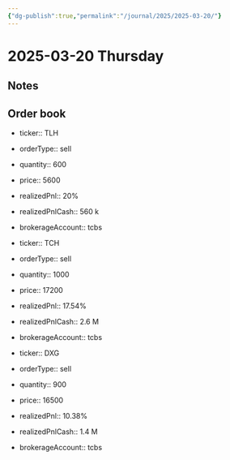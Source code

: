 ```yaml
---
{"dg-publish":true,"permalink":"/journal/2025/2025-03-20/"}
---
```


# 2025-03-20 Thursday

## Notes

## Order book

- ticker:: TLH
- orderType:: sell
- quantity:: 600
- price:: 5600
- realizedPnl:: 20%
- realizedPnlCash:: 560 k
- brokerageAccount:: tcbs

- ticker:: TCH
- orderType:: sell
- quantity:: 1000
- price:: 17200
- realizedPnl:: 17.54%
- realizedPnlCash:: 2.6 M
- brokerageAccount:: tcbs

- ticker:: DXG
- orderType:: sell
- quantity:: 900
- price:: 16500
- realizedPnl:: 10.38%
- realizedPnlCash:: 1.4 M
- brokerageAccount:: tcbs